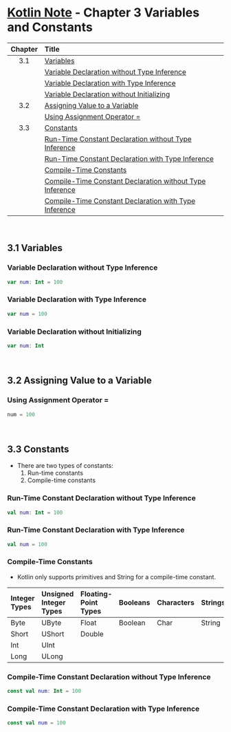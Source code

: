 # [Kotlin Note](../../README.md) - Chapter 3 Variables and Constants
| Chapter | Title |
| :-: | :- |
| 3.1 | [Variables](#31-variables) |
|  | [Variable Declaration without Type Inference](#variable-declaration-without-type-inference) |
|  | [Variable Declaration with Type Inference](#variable-declaration-with-type-inference) |
|  | [Variable Declaration without Initializing](#variable-declaration-without-initializing) |
| 3.2 | [Assigning Value to a Variable](#32-assigning-value-to-a-variable) |
|  | [Using Assignment Operator =](#using-assignment-operator) |
| 3.3 | [Constants](#33-constants) |
|  | [Run-Time Constant Declaration without Type Inference](#run-time-constant-declaration-without-type-inference) |
|  | [Run-Time Constant Declaration with Type Inference](#run-time-constant-declaration-with-type-inference) |
|  | [Compile-Time Constants](#compile-time-constants) |
|  | [Compile-Time Constant Declaration without Type Inference](#compile-time-constant-declaration-without-type-inference) |
|  | [Compile-Time Constant Declaration with Type Inference](#compile-time-constant-declaration-with-type-inference) |

<br />

## 3.1 Variables
### Variable Declaration without Type Inference
```kotlin
var num: Int = 100
```

### Variable Declaration with Type Inference
```kotlin
var num = 100
```

### Variable Declaration without Initializing
```kotlin
var num: Int
```

<br />

## 3.2 Assigning Value to a Variable
### Using Assignment Operator =
```kotlin
num = 100
```

<br />

## 3.3 Constants
- There are two types of constants:
    1. Run-time constants
    2. Compile-time constants

### Run-Time Constant Declaration without Type Inference
```kotlin
val num: Int = 100
```

### Run-Time Constant Declaration with Type Inference
```kotlin
val num = 100
```

### Compile-Time Constants
- Kotlin only supports primitives and String for a compile-time constant.

| Integer Types | Unsigned Integer Types | Floating-Point Types | Booleans | Characters | Strings |
| :-- | :-- | :-- | :-- | :-- | :-- |
| Byte | UByte | Float | Boolean | Char | String |
| Short | UShort | Double |  |  |  |
| Int | UInt |  |  |  |  |
| Long | ULong |  |  |  |  |

### Compile-Time Constant Declaration without Type Inference
```kotlin
const val num: Int = 100
```

### Compile-Time Constant Declaration with Type Inference
```kotlin
const val num = 100
```

<br />
